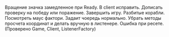 Вращение значка замедленное при Ready. В client исправить. Дописать проверку на победу или поражение. Завершить игру. Разбитые корабли. Посмотреть маус фактори. Задаит чоередь нормально.  Убрать методы просчета координат и делать вручную в листенере. Ошибка при ресете. (Проверено Game, Client, ListenerFactory)
